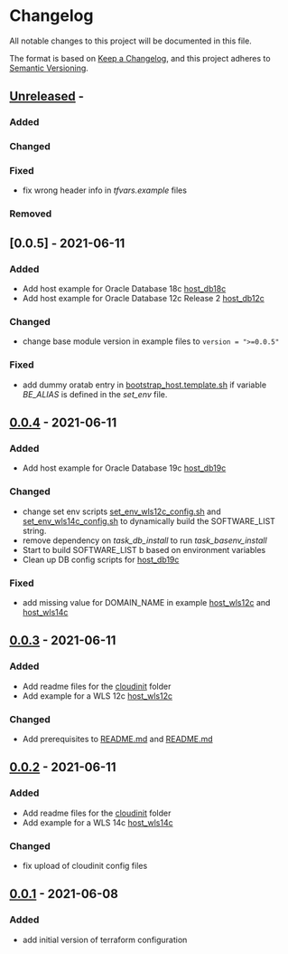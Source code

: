 # Changelog
<!-- markdownlint-disable MD013 -->
<!-- markdownlint-configure-file { "MD024":{"allow_different_nesting": true }} -->
All notable changes to this project will be documented in this file.

The format is based on [Keep a Changelog](https://keepachangelog.com/en/1.0.0/),
and this project adheres to [Semantic Versioning](https://semver.org/spec/v2.0.0.html).

## [Unreleased] -

### Added

### Changed

### Fixed

- fix wrong header info in *tfvars.example* files
### Removed

## [0.0.5] - 2021-06-11

### Added

- Add host example for Oracle Database 18c [host_db18c](examples/host_db18c)
- Add host example for Oracle Database 12c Release 2 [host_db12c](examples/host_db12c)

### Changed

- change base module version in example files to `version = ">=0.0.5"`

### Fixed

- add dummy oratab entry in [bootstrap_host.template.sh](cloudinit/templates/bootstrap_host.template.sh)
  if variable *BE_ALIAS* is defined in the *set_env* file.

## [0.0.4] - 2021-06-11

### Added

- Add host example for Oracle Database 19c [host_db19c](examples/host_db19c)

### Changed

- change set env scripts [set_env_wls12c_config.sh](examples/host_wls12c/cloudinit/set_env_wls12c_config.sh) and [set_env_wls14c_config.sh](examples/host_wls14c/cloudinit/set_env_wls14c_config.sh) to dynamically build the SOFTWARE_LIST string.
- remove dependency on *task_db_install* to run *task_basenv_install*
- Start to build SOFTWARE_LIST b based on environment variables
- Clean up DB config scripts for [host_db19c](examples/host_db19c)

### Fixed

- add missing value for DOMAIN_NAME in example [host_wls12c](examples/host_wls12c) and [host_wls14c](examples/host_wls14c)

## [0.0.3] - 2021-06-11

### Added

- Add readme files for the [cloudinit](cloudinit) folder
- Add example for a WLS 12c [host_wls12c](examples/host_wls12c/README.md)

### Changed

- Add prerequisites to [README.md](examples/host_wls14c/README.md) and
  [README.md](examples/host_wls12c/README.md)

## [0.0.2] - 2021-06-11

### Added

- Add readme files for the [cloudinit](cloudinit) folder
- Add example for a WLS 14c [host_wls14c](examples/host_wls14c/README.md)

### Changed

- fix upload of cloudinit config files

## [0.0.1] - 2021-06-08

### Added

- add initial version of terraform configuration

[unreleased]: https://github.com/Trivadis/terraform-oci-tvdlab-host
[0.0.1]: https://github.com/Trivadis/terraform-oci-tvdlab-host/releases/tag/v0.0.1
[0.0.2]: https://github.com/Trivadis/terraform-oci-tvdlab-host/releases/tag/v0.0.2
[0.0.3]: https://github.com/Trivadis/terraform-oci-tvdlab-host/releases/tag/v0.0.3
[0.0.4]: https://github.com/Trivadis/terraform-oci-tvdlab-host/releases/tag/v0.0.4
